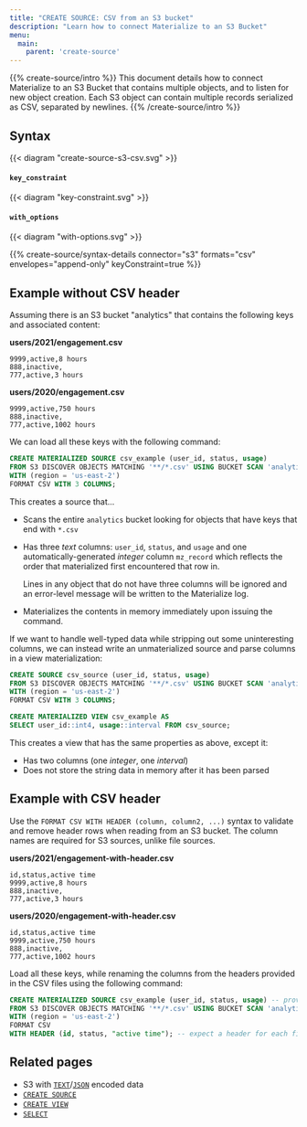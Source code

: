 ```yaml
---
title: "CREATE SOURCE: CSV from an S3 bucket"
description: "Learn how to connect Materialize to an S3 Bucket"
menu:
  main:
    parent: 'create-source'
---
```

{{% create-source/intro %}}
This document details how to connect Materialize to an S3 Bucket that contains
multiple objects, and to listen for new object creation. Each S3 object can
contain multiple records serialized as CSV, separated by newlines.
{{% /create-source/intro %}}

## Syntax

{{< diagram "create-source-s3-csv.svg" >}}

#### `key_constraint`

{{< diagram "key-constraint.svg" >}}

#### `with_options`

{{< diagram "with-options.svg" >}}

{{% create-source/syntax-details connector="s3" formats="csv" envelopes="append-only" keyConstraint=true %}}

## Example without CSV header

Assuming there is an S3 bucket "analytics" that contains the following keys and
associated content:

**users/2021/engagement.csv**
```csv
9999,active,8 hours
888,inactive,
777,active,3 hours
```

**users/2020/engagement.csv**
```csv
9999,active,750 hours
888,inactive,
777,active,1002 hours
```

We can load all these keys with the following command:

```sql
CREATE MATERIALIZED SOURCE csv_example (user_id, status, usage)
FROM S3 DISCOVER OBJECTS MATCHING '**/*.csv' USING BUCKET SCAN 'analytics'
WITH (region = 'us-east-2')
FORMAT CSV WITH 3 COLUMNS;
```

This creates a source that...

- Scans the entire `analytics` bucket looking for objects that have keys that end with `*.csv`
- Has three *text* columns: `user_id`, `status`, and `usage` and one automatically-generated
  *integer* column `mz_record` which reflects the order that materialized first encountered that
  row in.

  Lines in any object that do not have three columns will be ignored and an error-level message
  will be written to the Materialize log.
- Materializes the contents in memory immediately upon issuing the command.

If we want to handle well-typed data while stripping out some uninteresting columns, we can
instead write an unmaterialized source and parse columns in a view materialization:

```sql
CREATE SOURCE csv_source (user_id, status, usage)
FROM S3 DISCOVER OBJECTS MATCHING '**/*.csv' USING BUCKET SCAN 'analytics'
WITH (region = 'us-east-2')
FORMAT CSV WITH 3 COLUMNS;
```

```sql
CREATE MATERIALIZED VIEW csv_example AS
SELECT user_id::int4, usage::interval FROM csv_source;
```

This creates a view that has the same properties as above, except it:

* Has two columns (one *integer*, one *interval*)
* Does not store the string data in memory after it has been parsed

## Example with CSV header

Use the `FORMAT CSV WITH HEADER (column, column2, ...)` syntax to validate and remove header rows
when reading from an S3 bucket. The column names are required for S3 sources, unlike file sources.

**users/2021/engagement-with-header.csv**
```csv
id,status,active time
9999,active,8 hours
888,inactive,
777,active,3 hours
```

**users/2020/engagement-with-header.csv**
```csv
id,status,active time
9999,active,750 hours
888,inactive,
777,active,1002 hours
```

Load all these keys, while renaming the columns from the headers provided in the CSV files using
the following command:

```sql
CREATE MATERIALIZED SOURCE csv_example (user_id, status, usage) -- provide SQL names
FROM S3 DISCOVER OBJECTS MATCHING '**/*.csv' USING BUCKET SCAN 'analytics'
WITH (region = 'us-east-2')
FORMAT CSV
WITH HEADER (id, status, "active time"); -- expect a header for each file with these names
```

## Related pages

- S3 with [`TEXT`](../text-s3)/[`JSON`](../json-s3) encoded data
- [`CREATE SOURCE`](../)
- [`CREATE VIEW`](../../create-view)
- [`SELECT`](../../select)
